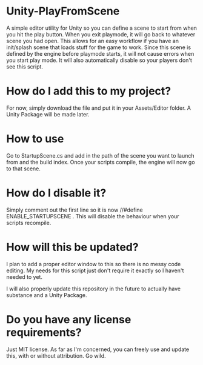 # Unity-PlayFromScene
A simple editor utility for Unity so you can define a scene to start from when you hit the play button. When you exit playmode, it will go back to whatever scene you had open. This allows for an easy workflow if you have an init/splash scene that loads stuff for the game to work. Since this scene is defined by the engine before playmode starts, it will not cause errors when you start play mode. It will also automatically disable so your players don't see this script.

# How do I add this to my project?
For now, simply download the file and put it in your Assets/Editor folder. A Unity Package will be made later. 

# How to use
Go to StartupScene.cs and add in the path of the scene you want to launch from and the build index. Once your scripts compile, the engine will now go to that scene.

# How do I disable it?
Simply comment out the first line so it is now //#define ENABLE_STARTUPSCENE . This will disable the behaviour when your scripts recompile.

# How will this be updated?
I plan to add a proper editor window to this so there is no messy code editing. My needs for this script just don't require it exactly so I haven't needed to yet.

I will also properly update this repository in the future to actually have substance and a Unity Package.

# Do you have any license requirements?
Just MIT license. As far as I'm concerned, you can freely use and update this, with or without attribution. Go wild.
